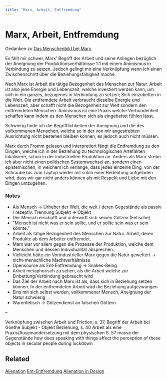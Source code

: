 ```yaml
---
title: "Marx, Arbeit, Entfremdung"
---
```

# Marx, Arbeit, Entfremdung

Gedanken zu [Das Menschenbild bei Marx](reading/@frommMenschenbildBeiMarx1980.md).

Es fällt mir schwer, Marx' Begriff der Arbeit und seine Anliegen bezüglich der Aneignung der Produktionsverhältnisse 1:1 mit einem Animismus in Verbindung zu setzen. Jedoch gelingt mir eine Verknüpfung wenn ich einen Zwischenschritt über die Beziehungsfähigkeit mache.

Nach Marx ist Arbeit die tätige Bezogenheit des Menschen zur Natur. Arbeit ist also jene Energie und Lebenszeit, welche investiert werden kann, um sich in ein ganzes, bezogenes in Verbindung zu setzen; Sich einzubetten in die Welt. Die entfremdete Arbeit verbraucht dieselbe Energie und Lebenszeit, aber schafft nicht die Bezogenheit zur Welt sondern den entfremdeten Menschen. Animismus ist eine Praxis welche Verbundenheit schaffen kann indem es den Menschen sich als eingebettet fühlen lässt.

Schwierig finde ich die Begrifflichkeiten der Aneignung und die des vollkommenen Menschen, welche so in der von mir angestrebten Ausrichtung nicht bestehen bleiben können, es jedoch auch nicht müssen.

Marx durch Fromm gelesen und interpretiert fängt die Entfremdung zu den Dingen, welche ich in der Beziehung zu technologischen Artefakten lokalisiere, schon in der industriellen Produktion an. Anders als Marx strebe ich aber nicht einen politischen Systemwechsel an, sondern einen epistemischen, in welchem ich verlange, dass jedes einzelne Ding, von der Schraube bis zum Laptop wieder mit solch einer Bedeutung aufgeladen wird, dass wir gar nicht anders können als mit Respekt und Liebe mit den Dingen umzugehen.

### Notes

* Als Mensch → Urheber der Welt. die welt / deren Gegestände als passiv / rezeptiv. Trennung Subjekt → Objekt
* Der Mensch erschafft und unterwirft sich seinen Götzen (Fetische)
* "Mensch ist nicht was er sein sollte, und er sollte sein was er sein könnte."
* Arbeit als tätige Bezogenheit des Menschen zur Natur. Arbeit, deren Produkte ab dem Arbeiter entfremdet.
* Marx war vor allem gegen die Prozesse der Produktion, welche dem Menschen und dessen Individualität absprechen.
* Vielleicht hätte ein Vorindustrieller Marx gegen die Natur gewettert → nicht-menschliche Machtverhältnisse
* Opensource als Ent-Entfremdung → Snakes-Being
* Arbeit metaphorisch zu sehen, als die Arbeit welche zur Einbettung/Verbindung gebraucht wird
* Das Ziel der Arbeit nach Marx ist als, dass sich in Beziehung setzen können. In der entfremdeten Arbeit wird die Beziehung aufgezwungen
* Eins mit sich selbst werden, vollkommener Mensch, Aneignung der Natur schwierig
* Warenfetisch -> Götzendienst an falschen Göttern

–

Verknüpfung zwischen Arbeit und Friction, s. 37, Begriff der Arbeit bei Goethe
Subjekt - Objekt Beziehung, s. 40
Arbeit als eine Praxis/Auseinandersetzung mit dem physischen
S. 57 masse der Gegenstände 
how does speaking with things affect the perception of these objects in secular people during lockdown

## Related
[Alienation](topics/Alienation.md)
[Ent-Entfremdung](notes/Ent-Entfremdung.md)
[Alienation in Design](notes/Alienation%20in%20Design.md)